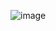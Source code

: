 ![image](https://user-images.githubusercontent.com/49658142/171521357-4cea54fc-7eb6-4f24-bcdd-2d0a66ca521c.png)
